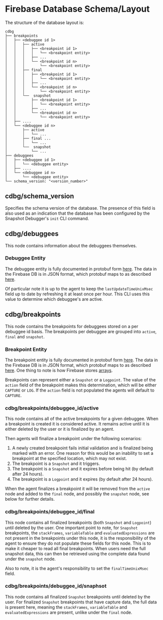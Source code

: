 # Firebase Database Schema/Layout

The structure of the database layout is:

```
cdbg
├── breakpoints
│   ├── <debuggee id 1>
│   │   ├── active
│   │   │   ├── <breakpoint id 1>
│   │   │   │   └── <breakpoint entity>
│   │   │   ├── ...
│   │   │   └── <breakpoint id n>
│   │   │       └── <breakpoint entity>
│   │   ├── final
│   │   │   ├── <breakpoint id 1>
│   │   │   │   └── <breakpoint entity>
│   │   │   ├── ...
│   │   │   └── <breakpoint id n>
│   │   │       └── <breakpoint entity>
│   │   └──  snapshot
│   │       ├── <breakpoint id 1>
│   │       │   └── <breakpoint entity>
│   │       ├── ...
│   │       └── <breakpoint id n>
│   │           └── <breakpoint entity>
│   ├── ....
│   └── <debuggee id n>
│       ├── active
│       │   └── ...
│       ├── final ...
│       │   └── ...
│       └──  snapshot
│           └── ...
├── debuggees
│   ├── <debuggee id 1>
│   │   └── <debuggee entity>
│   ├── ....
│   └── <debuggee id n>
│       └── <debuggee entity>
└── schema_version: "<version_number>"
```

## cdbg/schema_version

Specifies the schema version of the database. The presence of this field is also
used as an indication that the database has been configured by the Snapshot
Debugger's `init` CLI command.

## cdbg/debuggees

This node contains information about the debuggees themselves.

### Debuggee Entity

The debuggee entity is fully documented in protobuf form
[here][debuggee_entity]. The data in the Firebase DB is in JSON format, which
protobuf maps to as described [here][json_mapping].

Of particular note it is up to the agent to keep the `lastUpdateTimeUnixMsec`
field up to date by refreshing it at least once per hour. This CLI uses this
value to determine which debuggee's are active.

## cdbg/breakpoints

This node contains the breakpoints for debuggees stored on a per debuggee id
basis. The breakpoints per debuggee are grouped into `active`, `final` and
`snapshot`.

### Breakpoint Entity

The breakpoint entity is fully documented in protobuf form
[here][breakpoint_entity]. The data in the Firebase DB is in JSON format, which
protobuf maps to as described [here][json_mapping]. One thing to note
is how Firebase stores [arrays][firebase_arrays].

Breakpoints can represent either a `Snapshot` or a `Logpoint`. The value of the
`action` field of the breakpoint makes this determination, which will be either
`CAPTURE` or `LOG`. If the `action` field is not populated the agents will
default to `CAPTURE`.

### cdbg/breakpoints/debuggee_id/active

This node contains all of the active breakpoints for a given debuggee. When a
breakpoint is created it is considered active. It remains active until it is
either deleted by the user or it is finalized by an agent.

Then agents will finalize a breakpoint under the following scenarios:

1. A newly created breakpoint fails initial validation and is finalized being
   marked with an error. One reason for this would be an inability to set a
   breakpoint at the specified location, which may not exist.
1. The breakpoint is a `Snapshot` and it triggers.
1. The breakpoint is a `Snapshot` and it expires before being hit (by default
   after 24 hours).
1. The breakpoint is a `Logpoint` and it expires (by default after 24 hours).

When the agent finalizes a breakpoint it will be removed from the `active` node
and added to the `final` node, and possibly the `snapshot` node, see below for
further details.

### cdbg/breakpoints/debuggee_id/final

This node contains all finalized breakpoints (both `Snapshot` and `Logpoint`)
until deleted by the user. One important point to note, for `Snapshot`
breakpoints, the `stackFrames`, `variableTable` and `evaluatedExpressions` are
not present in the breakpoints under this node, it is the responsibility of the
agent to ensure they do not populate these fields for this node. This is to make
it cheaper to read all final breakpoints. When users need the full snapshot
data, this can then be retrieved using the complete data found under the
`snapshot` node.

Also to note, it is the agent's responsibility to set the `finalTimeUnixMsec`
field.

### cdbg/breakpoints/debuggee_id/snaphsot

This node contains all finalized `Snapshot` breakpoints until deleted by the
user. For finalized `Snapshot` breakpoints that have capture data, the full data
is present here, meaning the `stackFrames`, `variableTable` and
`evaluatedExpressions` are present, unlike under the `final` node.

[breakpoint_entity]: https://github.com/GoogleCloudPlatform/cloud-debug-java/blob/01148711d4d3f9ee566d21b21b80079a7b7206b1/schema/data.proto#L306
[debuggee_entity]: https://github.com/GoogleCloudPlatform/cloud-debug-java/blob/01148711d4d3f9ee566d21b21b80079a7b7206b1/schema/data.proto#L439
[json_mapping]: https://protobuf.dev/programming-guides/proto3/#json
[firebase_arrays]: https://firebase.googleblog.com/2014/04/best-practices-arrays-in-firebase.html

